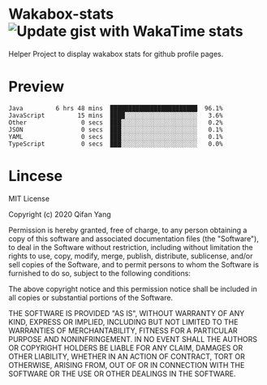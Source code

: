  # Wakabox-stats ![Update gist with WakaTime stats](https://github.com/underwindfall/wakabox-stats/workflows/Update%20gist%20with%20WakaTime%20stats/badge.svg)

  Helper Project to display wakabox stats for github profile pages. 
 # Preview 
  
  ```  
 Java         6 hrs 48 mins  ████████████████████████  96.1%
JavaScript         15 mins  ████░░░░░░░░░░░░░░░░░░░░   3.6%
Other               0 secs  ███░░░░░░░░░░░░░░░░░░░░░   0.2%
JSON                0 secs  ███░░░░░░░░░░░░░░░░░░░░░   0.1%
YAML                0 secs  ███░░░░░░░░░░░░░░░░░░░░░   0.1%
TypeScript          0 secs  ███░░░░░░░░░░░░░░░░░░░░░   0.0% 
 ``` 
  
 
 # Lincese 

  MIT License

  Copyright (c) 2020 Qifan Yang
  
  Permission is hereby granted, free of charge, to any person obtaining a copy
  of this software and associated documentation files (the "Software"), to deal
  in the Software without restriction, including without limitation the rights
  to use, copy, modify, merge, publish, distribute, sublicense, and/or sell
  copies of the Software, and to permit persons to whom the Software is
  furnished to do so, subject to the following conditions:
  
  The above copyright notice and this permission notice shall be included in all
  copies or substantial portions of the Software.
  
  THE SOFTWARE IS PROVIDED "AS IS", WITHOUT WARRANTY OF ANY KIND, EXPRESS OR
  IMPLIED, INCLUDING BUT NOT LIMITED TO THE WARRANTIES OF MERCHANTABILITY,
  FITNESS FOR A PARTICULAR PURPOSE AND NONINFRINGEMENT. IN NO EVENT SHALL THE
  AUTHORS OR COPYRIGHT HOLDERS BE LIABLE FOR ANY CLAIM, DAMAGES OR OTHER
  LIABILITY, WHETHER IN AN ACTION OF CONTRACT, TORT OR OTHERWISE, ARISING FROM,
  OUT OF OR IN CONNECTION WITH THE SOFTWARE OR THE USE OR OTHER DEALINGS IN THE
  SOFTWARE.
